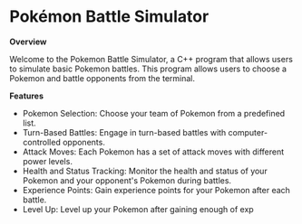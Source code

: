 Pokémon Battle Simulator
========================================================================
**Overview**

Welcome to the Pokemon Battle Simulator, a C++ program that allows users to simulate basic Pokemon battles. This program  allows users to choose a Pokemon and battle opponents from the terminal.

**Features**
- Pokemon Selection: Choose your team of Pokemon from a predefined list.
- Turn-Based Battles: Engage in turn-based battles with computer-controlled opponents.
- Attack Moves: Each Pokemon has a set of attack moves with different power levels.
- Health and Status Tracking: Monitor the health and status of your Pokemon and your opponent's Pokemon during battles.
- Experience Points: Gain experience points for your Pokemon after each battle.
- Level Up: Level up your Pokemon after gaining enough of exp 
